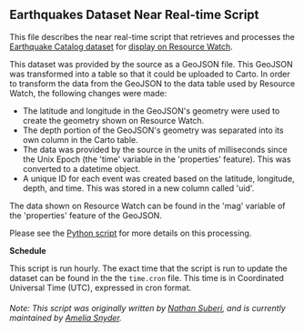 ## Earthquakes Dataset Near Real-time Script
This file describes the near real-time script that retrieves and processes the [Earthquake Catalog dataset](https://earthquake.usgs.gov/earthquakes/) for [display on Resource Watch](https://resourcewatch.org/data/explore/dis001nrt-Significant-Earthquakes-over-the-past-30-Days).

This dataset was provided by the source as a GeoJSON file. This GeoJSON was transformed into a table so that it could be uploaded to Carto. In order to transform the data from the GeoJSON to the data table used by Resource Watch, the following changes were made:
- The latitude and longitude in the GeoJSON's geometry were used to create the geometry shown on Resource Watch.
- The depth portion of the GeoJSON's geometry was separated into its own column in the Carto table.
- The data was provided by the source in the units of milliseconds since the Unix Epoch (the 'time' variable in the 'properties' feature). This was converted to a datetime object.
- A unique ID for each event was created based on the latitude, longitude, depth, and time. This was stored in a new column called 'uid'.

The data shown on Resource Watch can be found in the 'mag' variable of the 'properties' feature of the GeoJSON.

Please see the [Python script](https://github.com/resource-watch/nrt-scripts/blob/master/dis_001_significant_earthquakes/contents/src/__init__.py) for more details on this processing.

**Schedule**

This script is run hourly. The exact time that the script is run to update the dataset can be found in the the `time.cron` file. This time is in Coordinated Universal Time (UTC), expressed in cron format.

###### Note: This script was originally written by [Nathan Suberi](mailto:nathan.suberi@wri.org), and is currently maintained by [Amelia Snyder](https://www.wri.org/profile/amelia-snyder).
